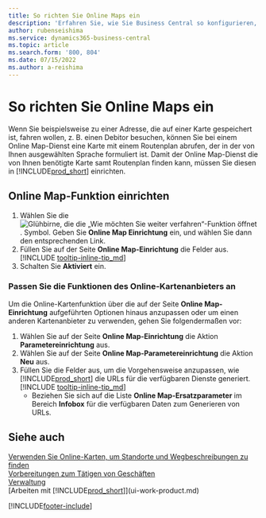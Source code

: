 ```yaml
---
title: So richten Sie Online Maps ein
description: 'Erfahren Sie, wie Sie Business Central so konfigurieren, dass Wegbeschreibungen und Standortinformationen mit einem Online-Kartendienst angeboten werden.'
author: rubenseishima
ms.service: dynamics365-business-central
ms.topic: article
ms.search.form: '800, 804'
ms.date: 07/15/2022
ms.author: a-reishima
---
```

# <a name="set-up-online-maps"></a>So richten Sie Online Maps ein

Wenn Sie beispielsweise zu einer Adresse, die auf einer Karte gespeichert ist, fahren wollen, z. B. einen Debitor besuchen, können Sie bei einem Online Map-Dienst eine Karte mit einem Routenplan abrufen, der in der von Ihnen ausgewählten Sprache formuliert ist. Damit der Online Map-Dienst die von Ihnen benötigte Karte samt Routenplan finden kann, müssen Sie diesen in [!INCLUDE[prod_short](includes/prod_short.md)] einrichten.

## <a name="set-up-the-online-map-feature"></a>Online Map-Funktion einrichten

1. Wählen Sie die ![Glühbirne, die die „Wie möchten Sie weiter verfahren“-Funktion öffnet](media/ui-search/search_small.png "Wie möchten Sie weiter verfahren?"). Symbol. Geben Sie **Online Map Einrichtung** ein, und wählen Sie dann den entsprechenden Link.
2. Füllen Sie auf der Seite **Online Map-Einrichtung** die Felder aus. [!INCLUDE [tooltip-inline-tip_md](includes/tooltip-inline-tip_md.md)]
3. Schalten Sie **Aktiviert** ein.

### <a name="customize-the-online-map-provider-features"></a>Passen Sie die Funktionen des Online-Kartenanbieters an

Um die Online-Kartenfunktion über die auf der Seite **Online Map-Einrichtung** aufgeführten Optionen hinaus anzupassen oder um einen anderen Kartenanbieter zu verwenden, gehen Sie folgendermaßen vor:

1. Wählen Sie auf der Seite **Online Map-Einrichtung** die Aktion **Parametereinrichtung** aus.
2. Wählen Sie auf der Seite **Online Map-Parametereinrichtung** die Aktion **Neu** aus.
3. Füllen Sie die Felder aus, um die Vorgehensweise anzupassen, wie [!INCLUDE[prod_short](includes/prod_short.md)] die URLs für die verfügbaren Dienste generiert. [!INCLUDE [tooltip-inline-tip_md](includes/tooltip-inline-tip_md.md)]
   * Beziehen Sie sich auf die Liste **Online Map-Ersatzparameter** im Bereich **Infobox** für die verfügbaren Daten zum Generieren von URLs.

## <a name="see-also"></a>Siehe auch

[Verwenden Sie Online-Karten, um Standorte und Wegbeschreibungen zu finden](across-online-maps.md)  
[Vorbereitungen zum Tätigen von Geschäften](ui-get-ready-business.md)  
[Verwaltung](admin-setup-and-administration.md)  
[Arbeiten mit [!INCLUDE[prod_short](includes/prod_short.md)]](ui-work-product.md)  

[!INCLUDE[footer-include](includes/footer-banner.md)]
